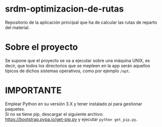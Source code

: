 # srdm-optimizacion-de-rutas
Repositorio de la aplicación principal que ha de calcular las rutas de reparto del material.

# Sobre el proyecto  
Se supone que el proyecto se va a ejecutar sobre una máquina UNIX, es decir, que todos los 
directorios que se mepleen en la app serán aquellos típicos de dichos sistemas 
operativos, como por ejemplo `/opt`.
# IMPORTANTE 
Emplear Python en su versión 3.X y tener instalado pi para gestionar paquetes.  
Si no se tiene pip, descargar el siguiente archivo: https://bootstrap.pypa.io/get-pip.py y ejecutar `python get_pip.py`.
